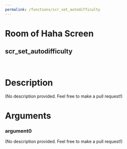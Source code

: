 ```yaml
---
permalink: /functions/scr_set_autodifficulty
---
```

# Room of Haha Screen  
## scr_set_autodifficulty  
&nbsp;  
# Description  
(No description provided. Feel free to make a pull request!) 
&nbsp;  
# Arguments
### argument0
(No description provided. Feel free to make a pull request!)
&nbsp;  


